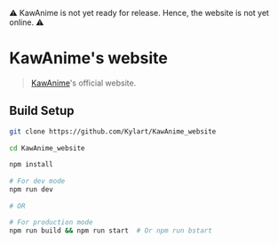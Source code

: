 :warning: KawAnime is not yet ready for release. Hence, the website is not yet online. :warning:

# KawAnime's website

> [KawAnime](https://github.com/Kylart/KawAnime)'s official website.

## Build Setup

``` bash
git clone https://github.com/Kylart/KawAnime_website
 
cd KawAnime_website
 
npm install
 
# For dev mode
npm run dev
 
# OR 
 
# For production mode
npm run build && npm run start  # Or npm run bstart
```
